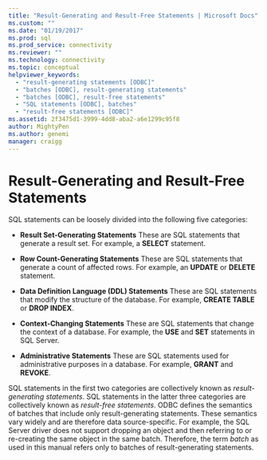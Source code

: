 ```yaml
---
title: "Result-Generating and Result-Free Statements | Microsoft Docs"
ms.custom: ""
ms.date: "01/19/2017"
ms.prod: sql
ms.prod_service: connectivity
ms.reviewer: ""
ms.technology: connectivity
ms.topic: conceptual
helpviewer_keywords: 
  - "result-generating statements [ODBC]"
  - "batches [ODBC], result-generating statements"
  - "batches [ODBC], result-free statements"
  - "SQL statements [ODBC], batches"
  - "result-free statements [ODBC]"
ms.assetid: 2f3475d1-3999-4dd8-aba2-a6e1299c95f8
author: MightyPen
ms.author: genemi
manager: craigg
---
```

# Result-Generating and Result-Free Statements
SQL statements can be loosely divided into the following five categories:  
  
-   **Result Set-Generating Statements** These are SQL statements that generate a result set. For example, a **SELECT** statement.  
  
-   **Row Count-Generating Statements** These are SQL statements that generate a count of affected rows. For example, an **UPDATE** or **DELETE** statement.  
  
-   **Data Definition Language (DDL) Statements** These are SQL statements that modify the structure of the database. For example, **CREATE TABLE** or **DROP INDEX**.  
  
-   **Context-Changing Statements** These are SQL statements that change the context of a database. For example, the **USE** and **SET** statements in SQL Server.  
  
-   **Administrative Statements** These are SQL statements used for administrative purposes in a database. For example, **GRANT** and **REVOKE**.  
  
 SQL statements in the first two categories are collectively known as *result-generating statements*. SQL statements in the latter three categories are collectively known as *result-free statements*. ODBC defines the semantics of batches that include only result-generating statements. These semantics vary widely and are therefore data source-specific. For example, the SQL Server driver does not support dropping an object and then referring to or re-creating the same object in the same batch. Therefore, the term *batch* as used in this manual refers only to batches of result-generating statements.
